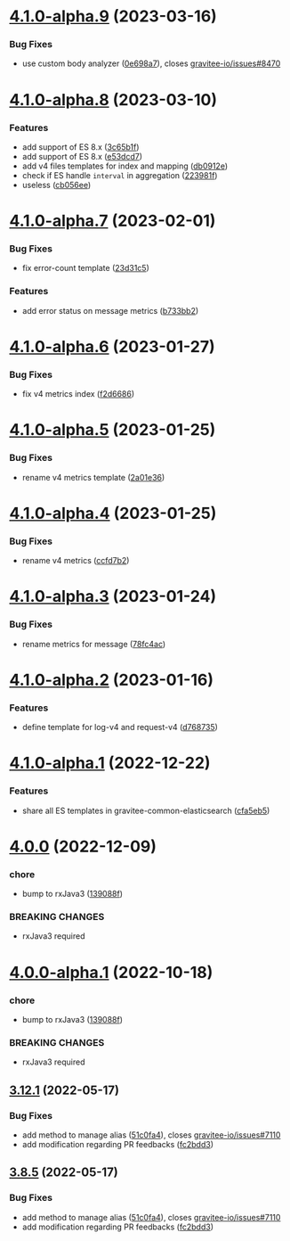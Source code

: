 # [4.1.0-alpha.9](https://github.com/gravitee-io/gravitee-common-elasticsearch/compare/4.1.0-alpha.8...4.1.0-alpha.9) (2023-03-16)


### Bug Fixes

* use custom body analyzer ([0e698a7](https://github.com/gravitee-io/gravitee-common-elasticsearch/commit/0e698a7b5108a0159ef3b4461e747544e5793c93)), closes [gravitee-io/issues#8470](https://github.com/gravitee-io/issues/issues/8470)

# [4.1.0-alpha.8](https://github.com/gravitee-io/gravitee-common-elasticsearch/compare/4.1.0-alpha.7...4.1.0-alpha.8) (2023-03-10)


### Features

* add support of ES 8.x ([3c65b1f](https://github.com/gravitee-io/gravitee-common-elasticsearch/commit/3c65b1f25ae5ce4739946c4e52aa40b8466b15c0))
* add support of ES 8.x ([e53dcd7](https://github.com/gravitee-io/gravitee-common-elasticsearch/commit/e53dcd73d6cf29a0f1bf51979521de45960120bb))
* add v4 files templates for index and mapping ([db0912e](https://github.com/gravitee-io/gravitee-common-elasticsearch/commit/db0912eb49a7892bf9487c7c08425b4cbff73827))
* check if ES handle `interval` in aggregation ([223981f](https://github.com/gravitee-io/gravitee-common-elasticsearch/commit/223981fa27aab18c5d4dd41586ef55f5e13e2d5a))
* useless ([cb056ee](https://github.com/gravitee-io/gravitee-common-elasticsearch/commit/cb056ee55073974dd3b234ef6f3b830affcbc64a))

# [4.1.0-alpha.7](https://github.com/gravitee-io/gravitee-common-elasticsearch/compare/4.1.0-alpha.6...4.1.0-alpha.7) (2023-02-01)


### Bug Fixes

* fix error-count template ([23d31c5](https://github.com/gravitee-io/gravitee-common-elasticsearch/commit/23d31c53f02604334a2de0370a1f79ee158f3ec5))


### Features

* add error status on message metrics ([b733bb2](https://github.com/gravitee-io/gravitee-common-elasticsearch/commit/b733bb2ad53cf99a2df4055d91d8f5eebebe0a68))

# [4.1.0-alpha.6](https://github.com/gravitee-io/gravitee-common-elasticsearch/compare/4.1.0-alpha.5...4.1.0-alpha.6) (2023-01-27)


### Bug Fixes

* fix v4 metrics index ([f2d6686](https://github.com/gravitee-io/gravitee-common-elasticsearch/commit/f2d6686746cb89fa579827ec192bfb9604a76cd7))

# [4.1.0-alpha.5](https://github.com/gravitee-io/gravitee-common-elasticsearch/compare/4.1.0-alpha.4...4.1.0-alpha.5) (2023-01-25)


### Bug Fixes

* rename v4 metrics template ([2a01e36](https://github.com/gravitee-io/gravitee-common-elasticsearch/commit/2a01e36c881fd33f95300f3ff1cfd35d1fe58a51))

# [4.1.0-alpha.4](https://github.com/gravitee-io/gravitee-common-elasticsearch/compare/4.1.0-alpha.3...4.1.0-alpha.4) (2023-01-25)


### Bug Fixes

* rename v4 metrics ([ccfd7b2](https://github.com/gravitee-io/gravitee-common-elasticsearch/commit/ccfd7b21f94b7306e2126a27aba35661d2da94fa))

# [4.1.0-alpha.3](https://github.com/gravitee-io/gravitee-common-elasticsearch/compare/4.1.0-alpha.2...4.1.0-alpha.3) (2023-01-24)


### Bug Fixes

* rename metrics for message ([78fc4ac](https://github.com/gravitee-io/gravitee-common-elasticsearch/commit/78fc4ac3fd47cfef7f26d7f83960c9a4c9f89233))

# [4.1.0-alpha.2](https://github.com/gravitee-io/gravitee-common-elasticsearch/compare/4.1.0-alpha.1...4.1.0-alpha.2) (2023-01-16)


### Features

* define template for log-v4 and request-v4 ([d768735](https://github.com/gravitee-io/gravitee-common-elasticsearch/commit/d7687352ed4d4a5245ee24233bfdfc4587b86032))

# [4.1.0-alpha.1](https://github.com/gravitee-io/gravitee-common-elasticsearch/compare/4.0.0...4.1.0-alpha.1) (2022-12-22)


### Features

* share all ES templates in gravitee-common-elasticsearch ([cfa5eb5](https://github.com/gravitee-io/gravitee-common-elasticsearch/commit/cfa5eb594e61f9c24822818e238ab64beb3b0378))

# [4.0.0](https://github.com/gravitee-io/gravitee-common-elasticsearch/compare/3.12.1...4.0.0) (2022-12-09)


### chore

* bump to rxJava3 ([139088f](https://github.com/gravitee-io/gravitee-common-elasticsearch/commit/139088f8f1f1845a6f8f29e2f219576484c86bde))


### BREAKING CHANGES

* rxJava3 required

# [4.0.0-alpha.1](https://github.com/gravitee-io/gravitee-common-elasticsearch/compare/3.12.1...4.0.0-alpha.1) (2022-10-18)


### chore

* bump to rxJava3 ([139088f](https://github.com/gravitee-io/gravitee-common-elasticsearch/commit/139088f8f1f1845a6f8f29e2f219576484c86bde))


### BREAKING CHANGES

* rxJava3 required

## [3.12.1](https://github.com/gravitee-io/gravitee-common-elasticsearch/compare/3.12.0...3.12.1) (2022-05-17)


### Bug Fixes

* add method to manage alias ([51c0fa4](https://github.com/gravitee-io/gravitee-common-elasticsearch/commit/51c0fa437570b9d4b19ee6610b62bc67c03b43de)), closes [gravitee-io/issues#7110](https://github.com/gravitee-io/issues/issues/7110)
* add modification regarding PR feedbacks ([fc2bdd3](https://github.com/gravitee-io/gravitee-common-elasticsearch/commit/fc2bdd3e0e50816759b4a055a60401a97b18f934))

## [3.8.5](https://github.com/gravitee-io/gravitee-common-elasticsearch/compare/3.8.4...3.8.5) (2022-05-17)


### Bug Fixes

* add method to manage alias ([51c0fa4](https://github.com/gravitee-io/gravitee-common-elasticsearch/commit/51c0fa437570b9d4b19ee6610b62bc67c03b43de)), closes [gravitee-io/issues#7110](https://github.com/gravitee-io/issues/issues/7110)
* add modification regarding PR feedbacks ([fc2bdd3](https://github.com/gravitee-io/gravitee-common-elasticsearch/commit/fc2bdd3e0e50816759b4a055a60401a97b18f934))
